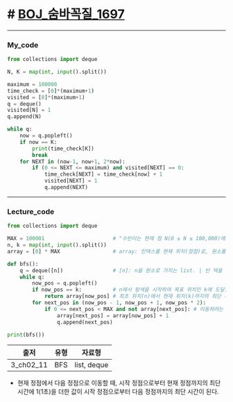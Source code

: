 # # [BOJ_숨바꼭질_1697](https://www.acmicpc.net/problem/1697)
***
### My_code
```python
from collections import deque

N, K = map(int, input().split())

maximum = 100000
time_check = [0]*(maximum+1)
visited = [0]*(maximum+1)
q = deque()
visited[N] = 1
q.append(N)

while q:
    now = q.popleft()
    if now == K:
        print(time_check[K])
        break
    for NEXT in (now-1, now+1, 2*now):
        if (0 <= NEXT <= maximum) and visited[NEXT] == 0:
            time_check[NEXT] = time_check[now] + 1
            visited[NEXT] = 1
            q.append(NEXT)
```
***
### Lecture_code
```python
from collections import deque

MAX = 100001                      # "수빈이는 현재 점 N(0 ≤ N ≤ 100,000)에 있고, 동생은 점 K(0 ≤ K ≤ 100,000)에 있다"
n, k = map(int, input().split())
array = [0] * MAX                 # array: 인덱스를 현재 위치(정점)로, 원소를 현재 위치(인덱스)까지 이동하는데 걸린 시간으로 하는 list.

def bfs():
    q = deque([n])                # [n]: n을 원소로 가지는 list. | 빈 덱을 생성 후, 시작 위치(n)를 append하는 과정을 한 줄에 작성. 
    while q:                      
        now_pos = q.popleft()
        if now_pos == k:          # n에서 탐색을 시작하여 목표 위치인 k에 도달한 경우
            return array[now_pos] # 최초 위치(n)에서 현재 위치(k)까지의 최단 시간, 즉 인덱스가 k인 array의 원소를 반환.
        for next_pos in (now_pos - 1, now_pos + 1, now_pos * 2):
            if 0 <= next_pos < MAX and not array[next_pos]: # 이동하려는 다음 위치가 주어진 범위 내에 위치하면서 동시에 아직 방문하지 않은 위치라면
                array[next_pos] = array[now_pos] + 1
                q.append(next_pos)

print(bfs())
```
|출저|유형|자료형|
|:---:|:---:|:---:|
|3_ch02_11|BFS|list, deque|
* 현재 정점에서 다음 정점으로 이동할 때, 시작 정점으로부터 현재 정점까지의 최단 시간에 1(1초)을 더한 값이 시작 정점으로부터 다음 정점까지의 최단 시간이 된다. 


